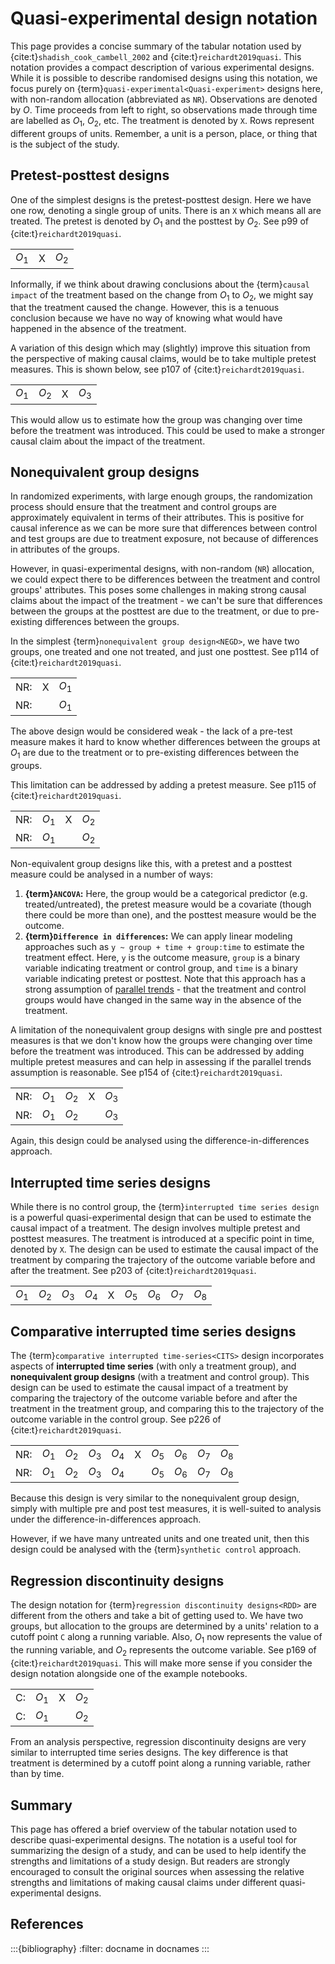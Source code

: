 # Quasi-experimental design notation

This page provides a concise summary of the tabular notation used by {cite:t}`shadish_cook_cambell_2002` and {cite:t}`reichardt2019quasi`. This notation provides a compact description of various experimental designs. While it is possible to describe randomised designs using this notation, we focus purely on {term}`quasi-experimental<Quasi-experiment>` designs here, with non-random allocation (abbreviated as `NR`). Observations are denoted by $O$. Time proceeds from left to right, so observations made through time are labelled as $O_1$, $O_2$, etc. The treatment is denoted by `X`. Rows represent different groups of units. Remember, a unit is a person, place, or thing that is the subject of the study.

## Pretest-posttest designs

One of the simplest designs is the pretest-posttest design. Here we have one row, denoting a single group of units. There is an `X` which means all are treated. The pretest is denoted by $O_1$ and the posttest by $O_2$. See p99 of {cite:t}`reichardt2019quasi`.

|    |   |    |
|----|---|----|
$O_1$ | X | $O_2$ |

Informally, if we think about drawing conclusions about the {term}`causal impact` of the treatment based on the change from $O_1$ to $O_2$, we might say that the treatment caused the change. However, this is a tenuous conclusion because we have no way of knowing what would have happened in the absence of the treatment.

A variation of this design which may (slightly) improve this situation from the perspective of making causal claims, would be to take multiple pretest measures. This is shown below, see p107 of {cite:t}`reichardt2019quasi`.

|    |  |   |    |
|----|--|---|----|
$O_1$ | $O_2$ | X | $O_3$ |

This would allow us to estimate how the group was changing over time before the treatment was introduced. This could be used to make a stronger causal claim about the impact of the treatment.

## Nonequivalent group designs

In randomized experiments, with large enough groups, the randomization process should ensure that the treatment and control groups are approximately equivalent in terms of their attributes. This is positive for causal inference as we can be more sure that differences between control and test groups are due to treatment exposure, not because of differences in attributes of the groups.

However, in quasi-experimental designs, with non-random (`NR`) allocation, we could expect there to be differences between the treatment and control groups' attributes. This poses some challenges in making strong causal claims about the impact of the treatment - we can't be sure that differences between the groups at the posttest are due to the treatment, or due to pre-existing differences between the groups.

In the simplest {term}`nonequivalent group design<NEGD>`, we have two groups, one treated and one not treated, and just one posttest. See p114 of {cite:t}`reichardt2019quasi`.

|     |   |    |
|-----|---|----|
| NR: | X | $O_1$ |
| NR: |   | $O_1$ |

The above design would be considered weak - the lack of a pre-test measure makes it hard to know whether differences between the groups at $O_1$ are due to the treatment or to pre-existing differences between the groups.

This limitation can be addressed by adding a pretest measure. See p115 of {cite:t}`reichardt2019quasi`.

|     |    |   |    |
|-----|----|---|----|
| NR: | $O_1$ | X | $O_2$ |
| NR: | $O_1$ |   | $O_2$ |

Non-equivalent group designs like this, with a pretest and a posttest measure could be analysed in a number of ways:
1. **{term}`ANCOVA`:** Here, the group would be a categorical predictor (e.g. treated/untreated), the pretest measure would be a covariate (though there could be more than one), and the posttest measure would be the outcome.
2. **{term}`Difference in differences`:** We can apply linear modeling approaches such as `y ~ group + time + group:time` to estimate the treatment effect. Here, `y` is the outcome measure, `group` is a binary variable indicating treatment or control group, and `time` is a binary variable indicating pretest or posttest. Note that this approach has a strong assumption of [parallel trends](https://en.wikipedia.org/wiki/Difference_in_differences#Assumptions) - that the treatment and control groups would have changed in the same way in the absence of the treatment.

A limitation of the nonequivalent group designs with single pre and posttest measures is that we don't know how the groups were changing over time before the treatment was introduced. This can be addressed by adding multiple pretest measures and can help in assessing if the parallel trends assumption is reasonable. See p154 of {cite:t}`reichardt2019quasi`.

|     |    |   | |    |
|-----|----|---|-|----|
| NR: | $O_1$ | $O_2$ | X | $O_3$ |
| NR: | $O_1$ | $O_2$ |   | $O_3$ |

Again, this design could be analysed using the difference-in-differences approach.

## Interrupted time series designs

While there is no control group, the {term}`interrupted time series design` is a powerful quasi-experimental design that can be used to estimate the causal impact of a treatment. The design involves multiple pretest and posttest measures. The treatment is introduced at a specific point in time, denoted by `X`. The design can be used to estimate the causal impact of the treatment by comparing the trajectory of the outcome variable before and after the treatment. See p203 of {cite:t}`reichardt2019quasi`.

|     |    |   |    |   |    |    |    |    |
|-----|----|---|----|---|----|----|----|----|
| $O_1$ | $O_2$ | $O_3$ | $O_4$ | X | $O_5$ | $O_6$ | $O_7$ | $O_8$ |

## Comparative interrupted time series designs

The {term}`comparative interrupted time-series<CITS>` design incorporates aspects of **interrupted time series** (with only a treatment group), and **nonequivalent group designs** (with a treatment and control group). This design can be used to estimate the causal impact of a treatment by comparing the trajectory of the outcome variable before and after the treatment in the treatment group, and comparing this to the trajectory of the outcome variable in the control group. See p226 of {cite:t}`reichardt2019quasi`.

|     |    |   |    |   |    |    |    |    | |
|-----|----|---|----|---|----|----|----|----|-|
| NR: | $O_1$ | $O_2$ | $O_3$ | $O_4$ | X | $O_5$ | $O_6$ | $O_7$ | $O_8$ |
| NR: | $O_1$ | $O_2$ | $O_3$ | $O_4$ |   | $O_5$ | $O_6$ | $O_7$ | $O_8$ |


Because this design is very similar to the nonequivalent group design, simply with multiple pre and post test measures, it is well-suited to analysis under the difference-in-differences approach.

However, if we have many untreated units and one treated unit, then this design could be analysed with the {term}`synthetic control` approach.

## Regression discontinuity designs

The design notation for {term}`regression discontinuity designs<RDD>` are different from the others and take a bit of getting used to. We have two groups, but allocation to the groups are determined by a units' relation to a cutoff point `C` along a running variable. Also, $O_1$ now represents the value of the running variable, and $O_2$ represents the outcome variable. See p169 of {cite:t}`reichardt2019quasi`. This will make more sense if you consider the design notation alongside one of the example notebooks.

|     |    |   |    |
|-----|----|---|----|
| C: | $O_1$ | X | $O_2$ |
| C: | $O_1$ |   | $O_2$ |

From an analysis perspective, regression discontinuity designs are very similar to interrupted time series designs. The key difference is that treatment is determined by a cutoff point along a running variable, rather than by time.

## Summary
This page has offered a brief overview of the tabular notation used to describe quasi-experimental designs. The notation is a useful tool for summarizing the design of a study, and can be used to help identify the strengths and limitations of a study design. But readers are strongly encouraged to consult the original sources when assessing the relative strengths and limitations of making causal claims under different quasi-experimental designs.

## References
:::{bibliography}
:filter: docname in docnames
:::
